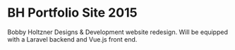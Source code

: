 # BH Portfolio Site 2015
Bobby Holtzner Designs & Development website redesign. Will be equipped with a Laravel backend and Vue.js front end.
